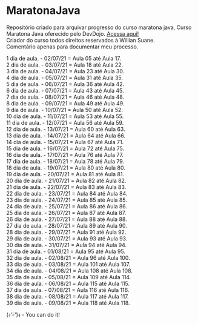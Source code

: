# MaratonaJava
Repositório criado para arquivar progresso do curso maratona java, 
Curso Maratona Java oferecido pelo DevDojo. <a href="https://youtube.com/playlist?list=PL62G310vn6nHrMr1tFLNOYP_c73m6nAzL"> Acessa aqui!<a/></br>
Criador do curso todos direitos reservados à Willian Suane.
  </br>
Comentário apenas para documentar meu processo.

1 dia de aula. - 02/07/21 = Aula 05 até Aula 17.</br> 
2 dia de aula. - 03/07/21 = Aula 18 até Aula 22.</br>
3 dia de aula. - 04/07/21 = Aula 23 até Aula 30.</br>
4 dia de aula. - 05/07/21 = Aula 31 até Aula 35.</br>
5 dia de aula. - 06/07/21 = Aula 36 até Aula 42.</br>
6 dia de aula. - 07/07/21 = Aula 43 até Aula 45.</br>
7 dia de aula. - 08/07/21 = Aula 46 até Aula 48.</br>
8 dia de aula. - 09/07/21 = Aula 49 até Aula 49.</br>
9 dia de aula. - 10/07/21 = Aula 50 até Aula 52.</br>
10 dia de aula. - 11/07/21 = Aula 53 até Aula 55.</br>
11 dia de aula. - 12/07/21 = Aula 56 até Aula 59.</br>
12 dia de aula. - 13/07/21 = Aula 60 até Aula 63.</br>
13 dia de aula. - 14/07/21 = Aula 64 até Aula 66.</br>
14 dia de aula. - 15/07/21 = Aula 67 até Aula 71.</br>
15 dia de aula. - 16/07/21 = Aula 72 até Aula 75.</br>
16 dia de aula. - 17/07/21 = Aula 76 até Aula 77.</br>
17 dia de aula. - 18/07/21 = Aula 78 até Aula 79.</br>
18 dia de aula. - 19/07/21 = Aula 80 até Aula 80.</br>
19 dia de aula. - 20/07/21 = Aula 81 até Aula 81.</br>
20 dia de aula. - 21/07/21 = Aula 82 até Aula 82.</br>
21 dia de aula. - 22/07/21 = Aula 83 até Aula 83.</br>
22 dia de aula. - 23/07/21 = Aula 84 até Aula 84.</br>
23 dia de aula. - 24/07/21 = Aula 85 até Aula 85.</br>
24 dia de aula. - 25/07/21 = Aula 86 até Aula 86.</br>
25 dia de aula. - 26/07/21 = Aula 87 até Aula 87.</br>
26 dia de aula. - 27/07/21 = Aula 88 até Aula 88.</br>
27 dia de aula. - 28/07/21 = Aula 89 até Aula 90.</br>
28 dia de aula. - 29/07/21 = Aula 91 até Aula 92.</br>
29 dia de aula. - 30/07/21 = Aula 93 até Aula 93.</br>
30 dia de aula. - 31/07/21 = Aula 94 até Aula 94.</br>
31 dia de aula. - 01/08/21 = Aula 95 até Aula 95.</br>
32 dia de aula. - 02/08/21 = Aula 96 até Aula 100.</br>
33 dia de aula. - 03/08/21 = Aula 101 até Aula 107.</br>
34 dia de aula. - 04/08/21 = Aula 108 até Aula 108.</br>
35 dia de aula. - 05/08/21 = Aula 109 até Aula 114.</br>
36 dia de aula. - 06/08/21 = Aula 115 até Aula 115.</br>
37 dia de aula. - 07/08/21 = Aula 116 até Aula 116.</br>
38 dia de aula. - 08/08/21 = Aula 117 até Aula 117.</br>
39 dia de aula. - 09/08/21 = Aula 118 até Aula 118.</br>



















(ง'̀-'́)ง - You can do it!
